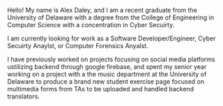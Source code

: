 Hello! My name is Alex Daley, and I am a recent graduate from the University of Delaware with a degree from the College of Engineering in Computer Science with a concentration in Cyber Secuirty.

I am currently looking for work as a Software Developer/Engineer, Cyber Secuirty Anaylst, or Computer Forensics Anyalst.

I have previously worked on projects focusing on social media platforms ustilizing backend through google firebase, and spent my senior year working on a project with a the music department at the University of Delaware to produce a brand new student exercise page focused on multimedia forms from TAs to be uploaded and handled backend translators.
